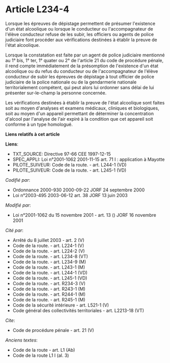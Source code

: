 # Article L234-4

Lorsque les épreuves de dépistage permettent de présumer l'existence d'un état alcoolique ou lorsque le conducteur ou
l'accompagnateur de l'élève conducteur refuse de les subir, les officiers ou agents de police judiciaire font procéder aux
vérifications destinées à établir la preuve de l'état alcoolique. 

Lorsque la constatation est faite par un agent de police judiciaire mentionné au 1° bis, 1° ter, 1° quater ou 2° de l'article
21 du code de procédure pénale, il rend compte immédiatement de la présomption de l'existence d'un état alcoolique ou du
refus du conducteur ou de l'accompagnateur de l'élève conducteur de subir les épreuves de dépistage à tout officier de police
judiciaire de la police nationale ou de la gendarmerie nationale territorialement compétent, qui peut alors lui ordonner sans
délai de lui présenter sur-le-champ la personne concernée. 

Les vérifications destinées à établir la preuve de l'état alcoolique sont faites soit au moyen d'analyses et examens
médicaux, cliniques et biologiques, soit au moyen d'un appareil permettant de déterminer la concentration d'alcool par
l'analyse de l'air expiré à la condition que cet appareil soit conforme à un type homologué.

**Liens relatifs à cet article**

**Liens**:

  - TXT_SOURCE: Directive 97-66 CEE 1997-12-15
  - SPEC_APPLI: Loi n°2001-1062 2001-11-15 art. 71 I : application à Mayotte
  - PILOTE_SUIVEUR: Code de la route. - art. L244-1 (VD)
  - PILOTE_SUIVEUR: Code de la route. - art. L245-1 (VD)

_Codifié par_:

  - Ordonnance 2000-930 2000-09-22 JORF 24 septembre 2000
  - Loi n°2003-495 2003-06-12 art. 38 JORF 13 juin 2003

_Modifié par_:

  - Loi n°2001-1062 du 15 novembre 2001 - art. 13 () JORF 16 novembre 2001

_Cité par_:

  - Arrêté du 8 juillet 2003 - art. 2 (V)
  - Code de la route. - art. L224-1 (V)
  - Code de la route. - art. L224-2 (V)
  - Code de la route. - art. L234-8 (VT)
  - Code de la route. - art. L234-9 (M)
  - Code de la route. - art. L243-1 (M)
  - Code de la route. - art. L244-1 (VD)
  - Code de la route. - art. L245-1 (VD)
  - Code de la route. - art. R234-3 (V)
  - Code de la route. - art. R243-1 (M)
  - Code de la route. - art. R244-1 (M)
  - Code de la route. - art. R245-1 (M)
  - Code de la sécurité intérieure - art. L521-1 (V)
  - Code général des collectivités territoriales - art. L2213-18 (VT)

_Cite_:

  - Code de procédure pénale - art. 21 (V)

_Anciens textes_:

  - Code de la route - art. L1 (Ab)
  - Code de la route L1 I (al. 3)
